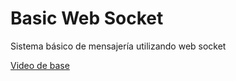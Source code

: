# Basic Web Socket

Sistema básico de mensajería utilizando web socket

<a href="https://www.youtube.com/watch?v=5joD_a1Y5U4&t=154s"> Video de base </a>